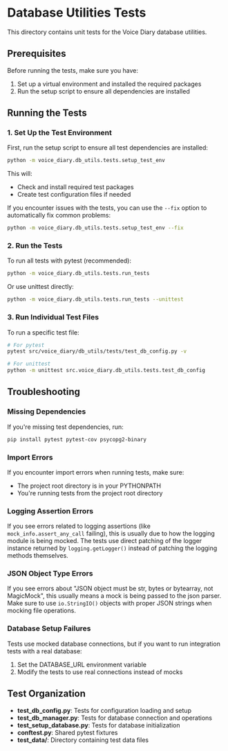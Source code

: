 # Database Utilities Tests

This directory contains unit tests for the Voice Diary database utilities.

## Prerequisites

Before running the tests, make sure you have:

1. Set up a virtual environment and installed the required packages
2. Run the setup script to ensure all dependencies are installed

## Running the Tests

### 1. Set Up the Test Environment

First, run the setup script to ensure all test dependencies are installed:

```bash
python -m voice_diary.db_utils.tests.setup_test_env
```

This will:
- Check and install required test packages
- Create test configuration files if needed

If you encounter issues with the tests, you can use the `--fix` option to automatically fix common problems:

```bash
python -m voice_diary.db_utils.tests.setup_test_env --fix
```

### 2. Run the Tests

To run all tests with pytest (recommended):

```bash
python -m voice_diary.db_utils.tests.run_tests
```

Or use unittest directly:

```bash
python -m voice_diary.db_utils.tests.run_tests --unittest
```

### 3. Run Individual Test Files

To run a specific test file:

```bash
# For pytest
pytest src/voice_diary/db_utils/tests/test_db_config.py -v

# For unittest
python -m unittest src.voice_diary.db_utils.tests.test_db_config
```

## Troubleshooting

### Missing Dependencies

If you're missing test dependencies, run:

```bash
pip install pytest pytest-cov psycopg2-binary
```

### Import Errors

If you encounter import errors when running tests, make sure:
- The project root directory is in your PYTHONPATH
- You're running tests from the project root directory

### Logging Assertion Errors

If you see errors related to logging assertions (like `mock_info.assert_any_call` failing), this is usually due to how the logging module is being mocked. The tests use direct patching of the logger instance returned by `logging.getLogger()` instead of patching the logging methods themselves.

### JSON Object Type Errors

If you see errors about "JSON object must be str, bytes or bytearray, not MagicMock", this usually means a mock is being passed to the json parser. Make sure to use `io.StringIO()` objects with proper JSON strings when mocking file operations.

### Database Setup Failures

Tests use mocked database connections, but if you want to run integration tests with a real database:
1. Set the DATABASE_URL environment variable
2. Modify the tests to use real connections instead of mocks

## Test Organization

- **test_db_config.py**: Tests for configuration loading and setup
- **test_db_manager.py**: Tests for database connection and operations
- **test_setup_database.py**: Tests for database initialization
- **conftest.py**: Shared pytest fixtures
- **test_data/**: Directory containing test data files 